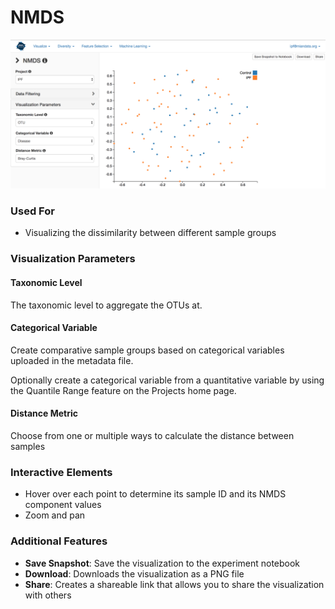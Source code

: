 # NMDS

![](.gitbook/assets/image%20%2821%29.png)



### Used For

* Visualizing the dissimilarity between different sample groups

### Visualization Parameters

#### Taxonomic Level

The taxonomic level to aggregate the OTUs at. 

#### Categorical Variable

Create comparative sample groups based on categorical variables uploaded in the metadata file. 

Optionally create a categorical variable from a quantitative variable by using the Quantile Range feature on the Projects home page. 

#### Distance Metric

Choose from one or multiple ways to calculate the distance between samples

### Interactive Elements

* Hover over each point to determine its sample ID and its NMDS component values
* Zoom and pan

### Additional Features

* **Save Snapshot**: Save the visualization to the experiment notebook
* **Download**: Downloads the visualization as a PNG file
* **Share**: Creates a shareable link that allows you to share the visualization with others

